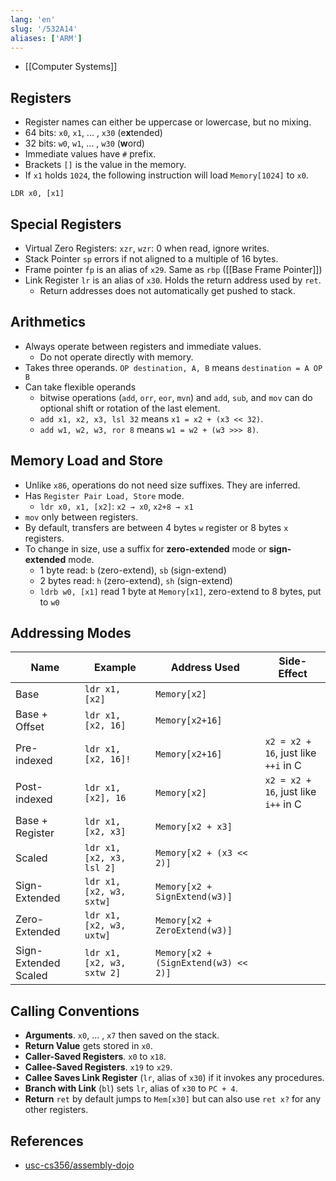 ```yaml
---
lang: 'en'
slug: '/532A14'
aliases: ['ARM']
---
```


- [[Computer Systems]]

## Registers

- Register names can either be uppercase or lowercase, but no mixing.
- 64 bits: `x0`, `x1`, ... , `x30` (e**x**tended)
- 32 bits: `w0`, `w1`, ... , `w30` (**w**ord)
- Immediate values have `#` prefix.
- Brackets `[]` is the value in the memory.
- If `x1` holds `1024`, the following instruction will load `Memory[1024]` to `x0`.

```
LDR x0, [x1]
```

## Special Registers

- Virtual Zero Registers: `xzr`, `wzr`: 0 when read, ignore writes.
- Stack Pointer `sp` errors if not aligned to a multiple of 16 bytes.
- Frame pointer `fp` is an alias of `x29`. Same as `rbp` ([[Base Frame Pointer]])
- Link Register `lr` is an alias of `x30`. Holds the return address used by `ret`.
  - Return addresses does not automatically get pushed to stack.

## Arithmetics

- Always operate between registers and immediate values.
  - Do not operate directly with memory.
- Takes three operands. `OP destination, A, B` means `destination = A OP B`
- Can take flexible operands
  - bitwise operations (`add`, `orr`, `eor`, `mvn`) and `add`, `sub`, and `mov` can do optional shift or rotation of the last element.
  - `add x1, x2, x3, lsl 32` means `x1 = x2 + (x3 << 32)`.
  - `add w1, w2, w3, ror 8` means `w1 = w2 + (w3 >>> 8)`.

## Memory Load and Store

- Unlike `x86`, operations do not need size suffixes. They are inferred.
- Has `Register Pair Load, Store` mode.
  - `ldr x0, x1, [x2]`: `x2 → x0`, `x2+8 → x1`
- `mov` only between registers.
- By default, transfers are between 4 bytes `w` register or 8 bytes `x` registers.
- To change in size, use a suffix for **zero-extended** mode or **sign-extended** mode.
  - 1 byte read: `b` (zero-extend), `sb` (sign-extend)
  - 2 bytes read: `h` (zero-extend), `sh` (sign-extend)
  - `ldrb w0, [x1]` read 1 byte at `Memory[x1]`, zero-extend to 8 bytes, put to `w0`

## Addressing Modes

| Name                 | Example                    | Address Used                         | Side-Effect                          |
| -------------------- | -------------------------- | ------------------------------------ | ------------------------------------ |
| Base                 | `ldr x1, [x2]`             | `Memory[x2]`                         |                                      |
| Base + Offset        | `ldr x1, [x2, 16]`         | `Memory[x2+16]`                      |                                      |
| Pre-indexed          | `ldr x1, [x2, 16]!`        | `Memory[x2+16]`                      | `x2 = x2 + 16`, just like `++i` in C |
| Post-indexed         | `ldr x1, [x2], 16`         | `Memory[x2]`                         | `x2 = x2 + 16`, just like `i++` in C |
| Base + Register      | `ldr x1, [x2, x3]`         | `Memory[x2 + x3]`                    |                                      |
| Scaled               | `ldr x1, [x2, x3, lsl 2]`  | `Memory[x2 + (x3 << 2)]`             |                                      |
| Sign-Extended        | `ldr x1, [x2, w3, sxtw]`   | `Memory[x2 + SignExtend(w3)]`        |                                      |
| Zero-Extended        | `ldr x1, [x2, w3, uxtw]`   | `Memory[x2 + ZeroExtend(w3)]`        |                                      |
| Sign-Extended Scaled | `ldr x1, [x2, w3, sxtw 2]` | `Memory[x2 + (SignExtend(w3) << 2)]` |                                      |

## Calling Conventions

- **Arguments**. `x0`, ... , `x7` then saved on the stack.
- **Return Value** gets stored in `x0`.
- **Caller-Saved Registers**. `x0` to `x18`.
- **Callee-Saved Registers**. `x19` to `x29`.
- **Callee Saves Link Register** (`lr`, alias of `x30`) if it invokes any procedures.
- **Branch with Link** (`bl`) sets `lr`, alias of `x30` to `PC + 4`.
- **Return** `ret` by default jumps to `Mem[x30]` but can also use `ret x?` for any other registers.

## References

- [usc-cs356/assembly-dojo](https://github.com/usc-cs356/assembly-dojo)
